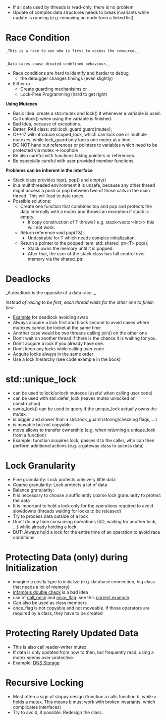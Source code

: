 - If all data used by threads is read-only, there is no problem
- Update of complex data structures needs to break invariants while update is running (e.g. removing an node from a linked list)

# Race Condition

    _This is a race to see who is first to access the resource._


    _Data races cause dreated undefined behaviour._

- Race conditions are hard to identify and harder to debug,
    - the debugger changes timings (even slightly)
- Either or:
    - Create guarding mechanisims or
    - Lock-Free Programming (hard to get right)

**Using Mutexes**

- Basic Idea: create a std::mutex and lock() it whenever a variable is used. Call unlock() when using the variable is finished.
- Bad Idea, because of exceptions.
- Better: RAII class: std::lock_guard guard{mutex};
- C++17 will introduce scoped_lock, which can lock one or multiple mutexes, while lock_guard only locks one mutex at a time.
- DO NOT hand out references or pointers to variables which need to be protected via mutex -> loophole
- Be also careful with functions taking pointers or references.
- Be especially careful with user provided member functions.

**Problems can be inherent in the interface**

- Stack class provides top(), pop() and empty()
- in a multithreaded environment it is unsafe, because any other thread might access a push or pop between two of those calls in the main thread. This will lead to data races.
- Possible solutions:
    - Create one function that combines top and pop and protects the data internally with a mutex and throws an exception if stack is empty.
        - If copy construction of T throws? e.g. stack&lt;vector&lt;int>> this will not work.
    - Return reference void pop(T&);
        - Undesirable for T which needs complex initialization.
    - Return a pointer to the popped Item: std::shared_ptr&lt;T> pop();
        - Stack owns the memory until it is popped.
        - After that, the user of the stack class has full control over memory via the shared_ptr.

# Deadlocks

_A deadlock is the opposite of a data race. _

*Instead of racing to be first, each thread waits for the other one to finish first.*

- [Example](https://ideone.com/0Ql0S2) for deadlock avoiding swap
- Always acquire a lock first and block second to avoid cases where mutexes cannot be locket at the same time
- Another case would be two threads calling join() on the other one
- Don’t wait on another thread if there is the chance it is waiting for you.
- Don’t acquire a lock if you already have one.
- Don’t keep any locks while calling user code
- Acquire locks always in the same order
- Use a lock hierarchy (see code example in the book)

# std::unique_lock

- can be used to lock/unlock mutexes (useful when calling user code)
- can be used with std::defer_lock (leaves mutex unlocked on construction)
- owns_lock() can be used to query if the unique_lock actually owns the mutex.
- is bigger and slower than a std::lock_guard (storing/checking flags, …)
- is movable but not copyable
- move allows to transfer ownership (e.g. when returning a unique_lock from a function)
- Example: function acquires lock, passes it to the caller, who can then perform additional actions (e.g. a gateway class to access data)

# Lock Granularity

- Fine granularity: Lock protects only very little data
- Coarse granularity: Lock protects a lot of data
- Balance granularity:
- It is necessary to choose a sufficiently coarse lock granularity to protect the data
- It is important to hold a lock only for the operations required to avoid slowdowns (threads waiting for locks to be released)
- Try to process data outside of a lock
- Don’t do any time consuming operations (I/O, waiting for another lock, …) while already holding a lock.
- BUT: Always hold a lock for the entire time of an operation to avoid race conditions

# Protecting Data (only) during Initialization

- imagine a costly type to initialize (e.g. database connection, big class that needs a lot of memory)
- [infamous double check](https://ideone.com/p3FZLI) is a bad idea
- use of [call_once](https://de.cppreference.com/w/cpp/thread/call_once) and [once_flag](https://de.cppreference.com/w/cpp/thread/once_flag): see this [correct example](https://ideone.com/uFYDuD).
- Can also be used as class members
- once_flag is not copyable and not moveable. If those operators are required by a class, they have to be created

# Protecting Rarely Updated Data

- This is also call reader-writer mutex
- If data is only updated from now to then, but frequently read, using a mutex seems over-protective.
- Example: [DNS Storage](https://ideone.com/S6aNxx)

# Recursive Locking

- Most often a sign of sloppy design (function a calls function b, while a holds a mutex. This means b must work with broken invariants, which complicates interfaces)
- Try to avoid, if possible. Redesign the class.
